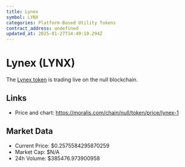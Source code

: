 ```yaml
---
title: Lynex
symbol: LYNX
categories: Platform-Based Utility Tokens
contract_address: undefined
updated_at: 2025-01-27T14:49:10.294Z
---
```


# Lynex (LYNX)
The [Lynex token](https://moralis.com/chain/null/token/price/lynex-1) is trading live on the null blockchain.

## Links
- Price and chart: https://moralis.com/chain/null/token/price/lynex-1

## Market Data
- Current Price: $0.2575584295870259
- Market Cap: $N/A
- 24h Volume: $385476.973900958
